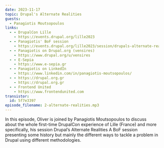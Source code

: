 ```yaml
---
date: 2023-11-17
topic: Drupal's Alternate Realities
guests:
  - Panagiotis Moutsopoulos
links:
  - - DrupalCon Lille
    - https://events.drupal.org/lille2023
  - - Panagiotis' BoF session
    - https://events.drupal.org/lille2023/session/drupals-alternate-realities
  - - Panagiotis on Drupal.org (vensires)
    - https://www.drupal.org/u/vensires
  - - E-Sepia
    - https://www.e-sepia.gr
  - - Panagiotis on LinkedIn
    - https://www.linkedin.com/in/panagiotis-moutsopoulos/
  - - https://drupal.org.gr
    - https://drupal.org.gr
  - - Frontend United
    - https://www.frontendunited.com
transistor:
  id: 5f7e3397
episode_filename: 2-alternate-realities.mp3
---
```


In this episode, Oliver is joined by Panagiotis Moutsopoulos to discuss about the whole first-time DrupalCon experience of Lille (France) and more specifically, his session Drupal’s Alternate Realities A BoF session presenting some history but mainly the different ways to tackle a problem in Drupal using different methodologies.
